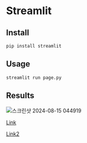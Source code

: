 # Streamlit

## Install

```
pip install streamlit
```

## Usage

```
streamlit run page.py
```

## Results

![스크린샷 2024-08-15 044919](https://github.com/user-attachments/assets/32c8196a-5453-4c5d-9a65-d83bfe7761a4)

[Link](https://appmispredictimages-yjapp6uo6ydzmkzujaevy7r.streamlit.app/)

[Link2](https://appmispredictimages-jsnyz28m5fnkxrhvrsdsx2.streamlit.app/)
